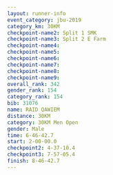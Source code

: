 ```yaml
---
layout: runner-info 
event_category: jbu-2019 
category_km: 30KM 
checkpoint-name2: Split 1 SMK 
checkpoint-name3: Split 2 E Farm 
checkpoint-name4: 
checkpoint-name5: 
checkpoint-name6: 
checkpoint-name7: 
checkpoint-name8: 
checkpoint-name9: 
overall_rank: 342
gender_rank: 154
category_rank: 154
bib: 31076
name: RAID QAWIEM
distance: 30KM
category: 30KM Men Open
gender: Male
time: 6-46-42.7
start: 2-00-00.0
checkpoint2: 4-37-10.4
checkpoint3: 7-57-05.4
finish: 8-46-42.7
---
```

